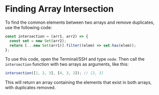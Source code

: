# Finding Array Intersection

To find the common elements between two arrays and remove duplicates, use the following code:

```js
const intersection = (arr1, arr2) => {
  const set = new Set(arr2);
  return [...new Set(arr1)].filter((elem) => set.has(elem));
};
```

To use this code, open the Terminal/SSH and type `node`. Then call the `intersection` function with two arrays as arguments, like this:

```js
intersection([1, 2, 3], [4, 3, 2]); // [2, 3]
```

This will return an array containing the elements that exist in both arrays, with duplicates removed.
